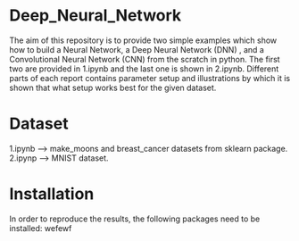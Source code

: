 # Deep_Neural_Network
The aim of this repository is to provide two simple examples which show how to build a Neural Network, a Deep Neural Network (DNN) , and a Convolutional Neural Network (CNN) from the scratch in python. The first two are provided in 1.ipynb and the last one is shown in 2.ipynb. 
Different parts of each report contains parameter setup and illustrations by which it is shown that what setup works best for the given dataset.

# Dataset
1.ipynb --> make_moons and breast_cancer datasets from sklearn package.
2.ipynp --> MNIST dataset.

# Installation
In order to reproduce the results, the following packages need to be installed:
        wefewf
